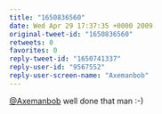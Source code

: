 ```yaml
---
title: "1650836560"
date: Wed Apr 29 17:37:35 +0000 2009
original-tweet-id: "1650836560"
retweets: 0
favorites: 0
reply-tweet-id: "1650741337"
reply-user-id: "9567552"
reply-user-screen-name: "Axemanbob"
---
```

<a href="https://twitter.com/Axemanbob">@Axemanbob</a> well done that man :-)
